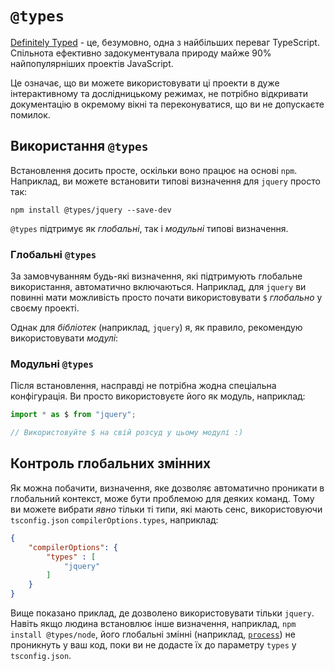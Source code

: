 # `@types`

[Definitely Typed](https://github.com/DefinitelyTyped/DefinitelyTyped) - це, безумовно, одна з найбільших переваг TypeScript. Спільнота ефективно задокументувала природу майже 90% найпопулярніших проектів JavaScript.

Це означає, що ви можете використовувати ці проекти в дуже інтерактивному та дослідницькому режимах, не потрібно відкривати документацію в окремому вікні та переконуватися, що ви не допускаєте помилок.

## Використання `@types`

Встановлення досить просте, оскільки воно працює на основі `npm`. Наприклад, ви можете встановити типові визначення для `jquery` просто так:

```
npm install @types/jquery --save-dev
```

`@types` підтримує як *глобальні*, так і *модульні* типові визначення.

### Глобальні `@types`

За замовчуванням будь-які визначення, які підтримують глобальне використання, автоматично включаються. Наприклад, для `jquery` ви повинні мати можливість просто почати використовувати `$` *глобально* у своєму проекті.

Однак для *бібліотек* (наприклад, `jquery`) я, як правило, рекомендую використовувати *модулі*:

### Модульні `@types`

Після встановлення, насправді не потрібна жодна спеціальна конфігурація. Ви просто використовуєте його як модуль, наприклад:

```ts
import * as $ from "jquery";

// Використовуйте $ на свій розсуд у цьому модулі :)
```

## Контроль глобальних змінних

Як можна побачити, визначення, яке дозволяє автоматично проникати в глобальний контекст, може бути проблемою для деяких команд. Тому ви можете вибрати *явно* тільки ті типи, які мають сенс, використовуючи `tsconfig.json` `compilerOptions.types`, наприклад:

```json
{
    "compilerOptions": {
        "types" : [
            "jquery"
        ]
    }
}
```

Вище показано приклад, де дозволено використовувати тільки `jquery`. Навіть якщо людина встановлює інше визначення, наприклад, `npm install @types/node`, його глобальні змінні (наприклад, [`process`](https://nodejs.org/api/process.html)) не проникнуть у ваш код, поки ви не додасте їх до параметру `types` у `tsconfig.json`.